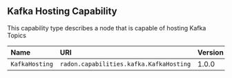 ## Kafka Hosting Capability

This capability type describes a node that is capable of hosting Kafka Topics 

| Name | URI | Version | Derived From |
|:---- |:--- |:------- |:------------ |
| `KafkaHosting` | `radon.capabilities.kafka.KafkaHosting` | 1.0.0 | `tosca.capabilities.Container` |
